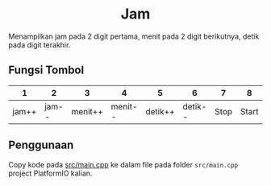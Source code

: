 <h1 align="center">Jam</h1>

Menampilkan jam pada 2 digit pertama, menit pada 2 digit berikutnya, detik pada digit terakhir.

## Fungsi Tombol

|1|2|3|4|5|6|7|8|
|-|-|-|-|-|-|-|-|
|jam++|jam--|menit++|menit--|detik++|detik--|Stop|Start|

## Penggunaan
Copy kode pada <a href="/clock/src/main.cpp">src/main.cpp</a> ke dalam file pada folder `src/main.cpp` project PlatformIO kalian.
